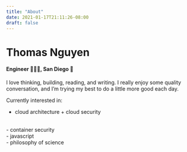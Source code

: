 ```yaml
---
title: "About"
date: 2021-01-17T21:11:26-08:00
draft: false
---
```

# Thomas Nguyen
#### Engineer 👨🏻‍💻, San Diego 📍

I love thinking, building, reading, and writing. I really enjoy some quality conversation, and I’m trying my best to do a little more good each day.

Currently interested in:
<br>
- cloud architecture + cloud security
<br>
- container security
<br>
- javascript
<br>
- philosophy of science
<br>
